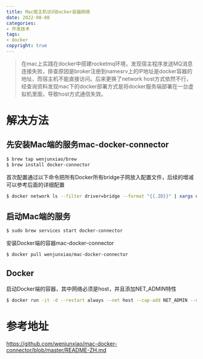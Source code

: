 ```yaml
---
title: Mac宿主机访问Docker容器网络
date: 2022-08-08
categories:
- 开发技术
tags:
- docker
copyright: true
---
```

> 在mac上实践在docker中搭建rocketmq环境，发现宿主程序发送MQ消息连接失败，排查原因是broker注册到namesrv上的IP地址是docker容器的地址，而宿主机不能直接访问。后来更换了network host方式依然不行，经查询资料发现mac下的docker部署方式是将docker服务端部署在一台虚拟机里面，导致host方式通信失效。

# 解决方法
## 先安装Mac端的服务mac-docker-connector
```bash
$ brew tap wenjunxiao/brew
$ brew install docker-connector
```
首次配置通过以下命令把所有Docker所有bridge子网放入配置文件，后续的增减可以参考后面的详细配置
```bash
$ docker network ls --filter driver=bridge --format "{{.ID}}" | xargs docker network inspect --format "route {{range .IPAM.Config}}{{.Subnet}}{{end}}" >> "$(brew --prefix)/etc/docker-connector.conf"
```
## 启动Mac端的服务
```bash
$ sudo brew services start docker-connector
```
安装Docker端的容器mac-docker-connector
```bash
$ docker pull wenjunxiao/mac-docker-connector
```
## Docker
启动Docker端的容器，其中网络必须是host，并且添加NET_ADMIN特性
```bash
$ docker run -it -d --restart always --net host --cap-add NET_ADMIN --name mac-connector wenjunxiao/mac-docker-connector

```
# 参考地址
https://github.com/wenjunxiao/mac-docker-connector/blob/master/README-ZH.md